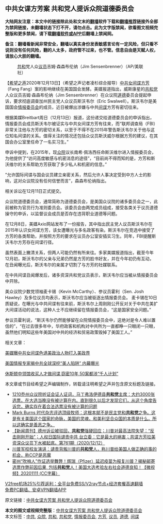  <h2>中共女谍方芳案 共和党人提诉众院道德委员会</h2> <p class="notice"><b>大陆网友注意：本文中的链接除此处和文末的<a href="https://github.com/bannedbook/fanqiang" >翻墙</a>软件下载和<a href="https://github.com/killgcd/justmysocks/blob/master/README.md">翻墙推荐</a>链接外全部为禁网链接，未翻墙状态下打不开，请勿点击。此为文字版禁闻，欲看图文视频完整版和更多禁闻，请下载<a href="https://github.com/bannedbook/fanqiang">翻墙软件或APP</a>后翻墙上禁闻网。</p><p>备注：翻墙看新闻非常安全，翻墙以真实身份发表敏感言论有一定风险，但只看不说则没有任何风险，翻的人太多，政府管不过来，也不管。信息自由是天赋人权，请放心大胆的翻墙。</b></p>  <div class="entry"> <figure><figcaption><a href="https://www.bannedbook.org/bnews/tag/%E5%85%B1%E5%92%8C/" class="st_tag internal_tag" rel="tag" title="标签 共和 下的日志">共和</a>党人众<a href="https://www.bannedbook.org/bnews/tag/%e8%ae%ae%e5%91%98/" class="st_tag internal_tag" rel="tag" title="标签 议员 下的日志">议员</a>吉姆·森森布伦纳（Jim Sensenbrenner）（AP/美联社）</figcaption></figure> <p>【<span class='wp_keywordlink_affiliate'><a href="https://www.soundofhope.org" title="希望之声" target="_blank">希望之声</a></span>2020年12月13日】（希望之声记者凌杉综合报导）<a href="https://www.bannedbook.org/bnews/tag/%e4%b8%ad%e5%85%b1/" class="st_tag internal_tag" rel="tag" title="标签 中共 下的日志">中共</a><span class='wp_keywordlink'><a href="https://www.bannedbook.org/forum2/topic3076.html" title="《传奇女谍-邓文迪传》" target="_blank">女间谍</a></span><a href="https://www.bannedbook.org/bnews/tag/%e6%96%b9%e8%8a%b3/" class="st_tag internal_tag" rel="tag" title="标签 方芳 下的日志">方芳</a>（Fang Fang）案的影响继续在美国国会发酵。美媒报道指出，威斯康星的<a href="https://www.bannedbook.org/bnews/tag/%e5%85%b1%e5%92%8c%e5%85%9a/" class="st_tag internal_tag" rel="tag" title="标签 共和党 下的日志">共和党</a>人众议员吉姆·森森布伦纳（Jim Sensenbrenner）在众议院<a href="https://www.bannedbook.org/bnews/tag/%e9%81%93%e5%be%b7/" class="st_tag internal_tag" rel="tag" title="标签 道德 下的日志">道德</a>委员会提起申诉，要求彻底调查加州民主党人众议员斯沃韦尔（Eric Swalwell）。斯沃韦尔是美国国会<a href="https://www.bannedbook.org/bnews/tag/%E6%83%85%E6%8A%A5%E5%A7%94%E5%91%98%E4%BC%9A/" class="st_tag internal_tag" rel="tag" title="标签 情报委员会 下的日志">情报委员会</a>的成员，近日被爆出涉嫌与中共<a href="https://www.bannedbook.org/bnews/tag/%e9%97%b4%e8%b0%8d/" class="st_tag internal_tag" rel="tag" title="标签 间谍 下的日志">间谍</a>方芳有密切往来。</p> <p>根据美媒Breitbart周日（12月13日）报道，这份递交给道德委员会的申诉指出，情报委员会成员斯沃韦尔被证实与中共女间谍方芳有往来，而“联邦调查局（FBI）非常关注他与方芳的密切关系，以至于不得不在2015年警告斯沃韦尔关于他与这位知名间谍的关系。值得关注的情况还包括众议员斯沃威尔根据方芳的建议，在其国会办公室里任命了一名实习生。”</p> <p>申诉中提到，在2015年，现<a href="https://www.bannedbook.org/bnews/tag/%E4%BC%97%E9%99%A2/" class="st_tag internal_tag" rel="tag" title="标签 众院 下的日志">众院</a>议长南希·佩洛西任命斯沃维尔进入情报委员会，为他提供了“访问高度敏感与机密消息的途径”，“目前尚不得而知的是，方芳和斯沃维尔的关系帮助方芳获取了多少私人和机密的信息。”</p> <p>“允许国际间谍与国会议员建立亲密关系，然后允许人事决定受到中方人士的影响，这对众议院没有任何信誉而言”，森森布伦纳指出。</p>  <p>相关诉讼在12月11日正式提交。</p> <p>众议院道德委员会，通常简称为道德委员会，是美国众议院的诸多委员会之一，此前被称为官员行为准则委员会。该委员会由两党成员组成，接受各类关于议员道德操守的申诉，以监督议会成员是否存在违背职业道德等问题。</p> <p>在12月8日，美媒Axio网站发布了一份报告，其中指出民主党人议员斯沃韦尔在2015年认识女间谍方芳，该女遭曝光与多名政客有染。斯沃韦尔在竞选中接受了方芳的各类帮助，并按照方芳的要求在议员办公室安插实习生。同年，FBI提醒斯沃韦尔方芳存在间谍行径。</p> <p>虽然表面上撇清关系，但两人可能仍然有所来往。多家美媒报道指出，截至今年12月初，斯沃韦尔的父亲与兄弟仍然是方芳的脸书好友，并在今年初仍有互动，在丑闻曝光后，斯沃韦尔的亲属才切割了与方芳的社媒联系。</p>  <p>在中共间谍丑闻爆发后，诸多资深共和党议员表示，斯沃韦尔应当被从情报委员会中开除。</p> <p>美众议院少数党领袖麦卡锡（Kevin McCarthy）、参议员霍利（Sen. Josh Hawley）及多位议员均表示，斯沃韦尔应当被驱逐出情报委员会。 麦卡锡在10日质疑说，在曝光与中共间谍有往来前，斯沃韦尔上周刚刚公开反对关于中共在美扩大间谍活动的说法，这种人士不应继续留在情报委员会，“这是国家安全问题。”</p> <p>参议员霍利说，“斯沃韦尔仍然能够留在众院情报委员会中，这绝对是令人难以置信的”，“在过去很多年中，华府政客和机构对中共所为一直都睁一只眼闭一只眼，虽然他们明知这些年美国对中共的经济和贸易政策毁掉了美国工人。”</p> <p>相关文章：</p>  <p><a data-ctorig="https://www.soundofhope.org/post/451681" data-cturl="https://www.google.com/url?client=internal-element-cse&amp;cx=007749283119516952101:0iwnfnkwnek&amp;q=https://www.soundofhope.org/post/451681&amp;sa=U&amp;ved=2ahUKEwijhfmh1cztAhVROH0KHWMhC9IQFjABegQICRAC&amp;usg=AOvVaw3_LE5W6NtoSIMC5ZDucHxW" href="https://www.soundofhope.org/post/451681" target="_blank">美媒曝中共女间谍色诱美政治人物打入美政界</a></p> <p><a data-ctorig="https://www.soundofhope.org/post/452896" data-cturl="https://www.google.com/url?client=internal-element-cse&amp;cx=007749283119516952101:0iwnfnkwnek&amp;q=https://www.soundofhope.org/post/452896&amp;sa=U&amp;ved=2ahUKEwi6tqHA1cztAhVKrZ4KHQM7CMIQFjAGegQIARAC&amp;usg=AOvVaw3FAzPhw2rRED1FscKewD8Y" href="https://www.soundofhope.org/post/452896" target="_blank">美国情报专家揭中共全球深挖“美人陷阱” 内幕曝光</a></p> <p><a data-ctorig="https://www.soundofhope.org/post/405085" data-cturl="https://www.google.com/url?client=internal-element-cse&amp;cx=007749283119516952101:0iwnfnkwnek&amp;q=https://www.soundofhope.org/post/405085&amp;sa=U&amp;ved=2ahUKEwijhfmh1cztAhVROH0KHWMhC9IQFjAAegQIABAC&amp;usg=AOvVaw1szEGU5XIbPvJWR2AKm9CS" href="https://www.soundofhope.org/post/405085" target="_blank">休斯顿中领馆收买人才做间谍<b> </b>窃密10年 50案都涉“千人计划” </a></p> <p>本文章或节目经希望之声编辑制作，转载请注明希望之声并包含原文标题及链接。</p>  <ul class='op-related-articles' title='相关阅读'> <li><a href='https://www.bannedbook.org/bnews/bannedvideo/20201214/1447437.html' target='_blank'>1210乔州众议院听证会证人证词，马丁弗洛伊德县<b>共和党</b>主席：大约3000张选票，在大选当晚没有被计算在内。直到很久以后才发现它们，从这个角度告诉您，确实存在着合法选票没有被计算的问题</a></li> <li><a href='https://www.bannedbook.org/bnews/bannedvideo/20201214/1447312.html' target='_blank'>Mark Burns 时代杂志评选顶级牧师：这根本就不是民主党和<b>共和党</b>之争。这是有关美国这个国家的命脉，美国的灵魂，和美利坚合众国的本质是什么。所以这确实是善恶之争。</a></li> <li><a href='https://www.bannedbook.org/bnews/bannedvideo/20201213/1446952.html' target='_blank'>【新闻周刊】德州诉讼被驳回，<b>共和党</b>强硬回应；川普对最高法院失望：“反击刚刚开始”；人权日国际谴责中共 台立委：它是最大的祸害；共谍方芳拉美资深众议员下水被起底。第761期（2020/12/12）</a></li> <li><a href='https://www.bannedbook.org/bnews/bannedvideo/20201213/1446849.html' target='_blank'>川普军校校友演讲：谴责背叛川普的<b>共和党</b>人，称川普给美国人做正确的事的机会，称CCP是恶魔</a></li> <li><a href='https://www.bannedbook.org/bnews/bannedvideo/20201111/1446845.html' target='_blank'>密州“吹哨人”作证选举舞弊！辉瑞（Pfizer）延迟疫苗为报复川普？揭秘邮寄选票作弊前因后果, 包括<b>共和党</b>人！美国大选考验左右社会道德良知！【微视频】20201111 (CC字幕）</a></li> </ul> <p class="texttj"> <a href="https://github.com/bannedbook/fanqiang/wiki/V2ray%E6%9C%BA%E5%9C%BA" target="_blank">V2free机场25%引荐返利：全平台免费SS/V2ray节点+经济套餐高速翻墙</a><br/> <a href="https://github.com/bannedbook/fanqiang/wiki/%E7%A6%81%E9%97%BB%E7%BD%91%E5%AE%89%E5%8D%93%E7%BF%BB%E5%A2%99%E6%96%B0%E9%97%BBAPP" target="_blank">免费PC翻墙、安卓VPN翻墙APP</a></p><p>原文链接：<a class="src_link"  href="https://www.soundofhope.org/post/453343" target="_blank">中共女谍方芳案 共和党人提诉众院道德委员会</a></p><a name='sharetosocial'></a>       <div><b>本文的图文或视频完整版</b>：<a href='https://www.bannedbook.org/bnews/comments/20201214/1447473.html'>中共女谍方芳案 共和党人提诉众院道德委员会</a></div>  </div><!--END ENTRY--> <div class="postfooter"> <div>本文标签：<a href="https://www.bannedbook.org/bnews/tag/%e4%b8%ad%e5%85%b1/" rel="tag">中共</a>, <a href="https://www.bannedbook.org/bnews/tag/%E4%BC%97%E9%99%A2/" rel="tag">众院</a>, <a href="https://www.bannedbook.org/bnews/tag/%E5%85%B1%E5%92%8C/" rel="tag">共和</a>, <a href="https://www.bannedbook.org/bnews/tag/%e5%85%b1%e5%92%8c%e5%85%9a/" rel="tag">共和党</a>, <a href="https://www.bannedbook.org/bnews/tag/%E6%83%85%E6%8A%A5%E5%A7%94%E5%91%98%E4%BC%9A/" rel="tag">情报委员会</a>, <a href="https://www.bannedbook.org/bnews/tag/%e6%96%b9%e8%8a%b3/" rel="tag">方芳</a>, <a href="https://www.bannedbook.org/bnews/tag/%e8%ae%ae%e5%91%98/" rel="tag">议员</a>, <a href="https://www.bannedbook.org/bnews/tag/%e9%81%93%e5%be%b7/" rel="tag">道德</a>, <a href="https://www.bannedbook.org/bnews/tag/%e9%97%b4%e8%b0%8d/" rel="tag">间谍</a></div>  </div><!--END POSTFOOTER--> 